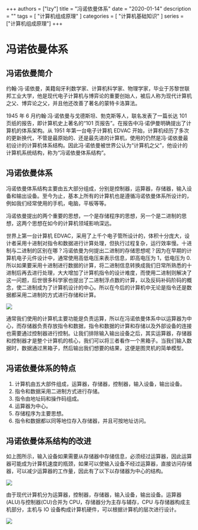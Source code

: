 +++
authors = ["lzy"]
title = "冯诺依曼体系"
date = "2020-01-14"
description = ""
tags = [
    "计算机组成原理"
]
categories = [
    "计算机基础知识"
]
series = ["计算机组成原理"]
+++

# 冯诺依曼体系

## 冯诺依曼简介

约翰·冯·诺依曼，美籍匈牙利数学家、计算机科学家、物理学家，毕业于苏黎世联邦工业大学，他是现代电子计算机与博弈论的重要创始人，被后人称为现代计算机之父、博弈论之父，并且他还改善了著名的蒙特卡洛算法。

1945 年 6 月约翰·冯·诺依曼与戈德斯坦、勃克斯等人，联名发表了一篇长达 101 页纸的报告，即计算机史上著名的“101 页报告”。在报告中冯·诺伊曼明确提出了计算机的体系架构。从 1951 年第一台电子计算机 EDVAC 开始，计算机经历了多次的更新换代，不管是最原始的、还是最先进的计算机，使用的仍然是冯·诺依曼最初设计的计算机体系结构。因此冯·诺依曼被世界公认为“计算机之父”，他设计的计算机系统结构，称为“冯诺依曼体系结构”。

## 冯诺依曼体系

冯诺依曼体系结构主要由五大部分组成，分别是控制器，运算器，存储器，输入设备和输出设备。至今为止，基本上所有的计算机也是遵循冯诺依曼体系所设计的，例如我们经常使用的手机，电脑，平板等等。

冯诺依曼提出的两个重要的思想，一个是存储程序的思想，另一个是二进制的思想，这两个思想在如今的计算机领域影响深远。

世界上第一台计算机 EDVAC，采用了上千个电子管所设计的，体积十分庞大，设计者采用十进制对指令和数据进行计算处理，但执行过程复杂，运行效率慢。十进制与二进制的区别在哪？冯诺依曼为何提出二进制的存储思想呢？因为在早期的计算机电子元件设计中，通常使用高低电压来表示信息，即高电压为 1，低电压为 0.所以如果要采用十进制进行数据的计算，将二进制信息转换成我们日常所熟悉的十进制后再去进行处理，大大增加了计算机指令的设计难度，而使用二进制则解决了这一问题，后世很多科学家也提出了二进制浮点数的计算，以及反码补码阶码的概念，使二进制成为了计算机设计的中心。所以在今后的计算机中无论是指令还是数据都采用二进制的方式进行存储和计算。

![](../static/PwAAbMnQ5om7C0xEbKIcZHr1nTh.png)

通常我们使用的计算机主要功能是负责运算，所以在冯诺依曼体系中以运算器为中心，而存储器负责存放指令和数据，指令和数据的计算和存储以及外部设备的连接也需要通过控制器进行控制。让我们排除输入输出设备之后，其实运算器，存储器和控制器才是整个计算机的核心，我们可以将三者看作一个黑箱子。当我们输入数据时，数据通过黑箱子，然后输出我们想要的结果，这便是图灵机的简单模型。

## 冯诺依曼体系的特点

1. 计算机由五大部件组成，运算器，存储器，控制器，输入设备，输出设备。
2. 指令和数据采用二进制方式进行存储。
3. 指令由地址码和操作码组成。
4. 运算器为中心。
5. 存储程序为主要思想。
6. 指令和数据都以同等地位存入存储器，并且可按地址访问。

## 冯诺依曼体系结构的改进

如上图所示，输入设备如果需要从存储器中存储信息，必须经过运算器，因此运算器可能成为计算机速度的瓶颈，如果可以使输入设备不经过运算器，直接访问存储器，可以减少运算器的工作量，因此有了以下以存储器为中心的结构。

![](../static/F0BcbxSBcoOLiNxWRC0cH0ZBnge.png)

由于现代计算机分为运算器，控制器，存储器，输入设备，输出设备。运算器(ALU)与控制器(CU)合并为 CPU，存储器分为主存与辅存，CPU 与存储器构成主机部分，主机与 IO 设备构成计算机硬件，可以根据计算机的层次进行设计。

![](../static/Ylx8bUpvpohWj6xLKMIcpmX2nec.png)
